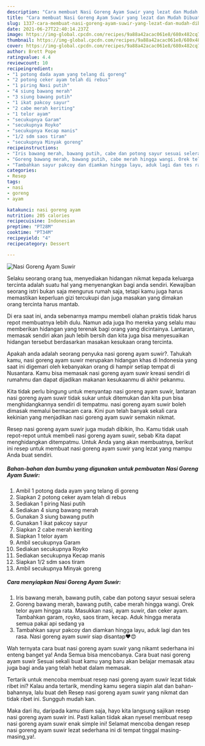 ```yaml
---
description: "Cara membuat Nasi Goreng Ayam Suwir yang lezat dan Mudah Dibuat"
title: "Cara membuat Nasi Goreng Ayam Suwir yang lezat dan Mudah Dibuat"
slug: 1337-cara-membuat-nasi-goreng-ayam-suwir-yang-lezat-dan-mudah-dibuat
date: 2021-06-27T22:40:14.237Z
image: https://img-global.cpcdn.com/recipes/9a88a42acac061e8/680x482cq70/nasi-goreng-ayam-suwir-foto-resep-utama.jpg
thumbnail: https://img-global.cpcdn.com/recipes/9a88a42acac061e8/680x482cq70/nasi-goreng-ayam-suwir-foto-resep-utama.jpg
cover: https://img-global.cpcdn.com/recipes/9a88a42acac061e8/680x482cq70/nasi-goreng-ayam-suwir-foto-resep-utama.jpg
author: Brett Pope
ratingvalue: 4.4
reviewcount: 10
recipeingredient:
- "1 potong dada ayam yang telang di goreng"
- "2 potong ceker ayam telah di rebus"
- "1 piring Nasi putih"
- "4 siung bawang merah"
- "3 siung bawang putih"
- "1 ikat pakcoy sayur"
- "2 cabe merah keriting"
- "1 telor ayam"
- "secukupnya Garam"
- "secukupnya Royko"
- "secukupnya Kecap manis"
- "1/2 sdm saos tiram"
- "secukupnya Minyak goreng"
recipeinstructions:
- "Iris bawang merah, bawang putih, cabe dan potong sayur sesuai selera"
- "Goreng bawang merah, bawang putih, cabe merah hingga wangi. Orek telor ayam hingga rata. Masukkan nasi, ayam suwir, dan ceker ayam. Tambahkan garam, royko, saos tiram, kecap. Aduk hingga merata semua pakai api sedang ya"
- "Tambahkan sayur pakcoy dan diamkan hingga layu, aduk lagi dan tes rasa. Nasi goreng ayam suwir siap disantap❤😍"
categories:
- Resep
tags:
- nasi
- goreng
- ayam

katakunci: nasi goreng ayam 
nutrition: 205 calories
recipecuisine: Indonesian
preptime: "PT28M"
cooktime: "PT34M"
recipeyield: "4"
recipecategory: Dessert

---
```



![Nasi Goreng Ayam Suwir](https://img-global.cpcdn.com/recipes/9a88a42acac061e8/680x482cq70/nasi-goreng-ayam-suwir-foto-resep-utama.jpg)

Selaku seorang orang tua, menyediakan hidangan nikmat kepada keluarga tercinta adalah suatu hal yang menyenangkan bagi anda sendiri. Kewajiban seorang istri bukan saja mengurus rumah saja, tetapi kamu juga harus memastikan keperluan gizi tercukupi dan juga masakan yang dimakan orang tercinta harus mantab.

Di era  saat ini, anda sebenarnya mampu membeli olahan praktis tidak harus repot membuatnya lebih dulu. Namun ada juga lho mereka yang selalu mau memberikan hidangan yang terenak bagi orang yang dicintainya. Lantaran, memasak sendiri akan jauh lebih bersih dan kita juga bisa menyesuaikan hidangan tersebut berdasarkan masakan kesukaan orang tercinta. 



Apakah anda adalah seorang penyuka nasi goreng ayam suwir?. Tahukah kamu, nasi goreng ayam suwir merupakan hidangan khas di Indonesia yang saat ini digemari oleh kebanyakan orang di hampir setiap tempat di Nusantara. Kamu bisa memasak nasi goreng ayam suwir kreasi sendiri di rumahmu dan dapat dijadikan makanan kesukaanmu di akhir pekanmu.

Kita tidak perlu bingung untuk menyantap nasi goreng ayam suwir, lantaran nasi goreng ayam suwir tidak sukar untuk ditemukan dan kita pun bisa menghidangkannya sendiri di tempatmu. nasi goreng ayam suwir boleh dimasak memalui bermacam cara. Kini pun telah banyak sekali cara kekinian yang menjadikan nasi goreng ayam suwir semakin nikmat.

Resep nasi goreng ayam suwir juga mudah dibikin, lho. Kamu tidak usah repot-repot untuk membeli nasi goreng ayam suwir, sebab Kita dapat menghidangkan ditempatmu. Untuk Anda yang akan membuatnya, berikut ini resep untuk membuat nasi goreng ayam suwir yang lezat yang mampu Anda buat sendiri.

<!--inarticleads1-->

##### Bahan-bahan dan bumbu yang digunakan untuk pembuatan Nasi Goreng Ayam Suwir:

1. Ambil 1 potong dada ayam yang telang di goreng
1. Siapkan 2 potong ceker ayam telah di rebus
1. Sediakan 1 piring Nasi putih
1. Sediakan 4 siung bawang merah
1. Gunakan 3 siung bawang putih
1. Gunakan 1 ikat pakcoy sayur
1. Siapkan 2 cabe merah keriting
1. Siapkan 1 telor ayam
1. Ambil secukupnya Garam
1. Sediakan secukupnya Royko
1. Sediakan secukupnya Kecap manis
1. Siapkan 1/2 sdm saos tiram
1. Ambil secukupnya Minyak goreng




<!--inarticleads2-->

##### Cara menyiapkan Nasi Goreng Ayam Suwir:

1. Iris bawang merah, bawang putih, cabe dan potong sayur sesuai selera
1. Goreng bawang merah, bawang putih, cabe merah hingga wangi. Orek telor ayam hingga rata. Masukkan nasi, ayam suwir, dan ceker ayam. Tambahkan garam, royko, saos tiram, kecap. Aduk hingga merata semua pakai api sedang ya
1. Tambahkan sayur pakcoy dan diamkan hingga layu, aduk lagi dan tes rasa. Nasi goreng ayam suwir siap disantap❤😍




Wah ternyata cara buat nasi goreng ayam suwir yang nikamt sederhana ini enteng banget ya! Anda Semua bisa mencobanya. Cara buat nasi goreng ayam suwir Sesuai sekali buat kamu yang baru akan belajar memasak atau juga bagi anda yang telah hebat dalam memasak.

Tertarik untuk mencoba membuat resep nasi goreng ayam suwir lezat tidak ribet ini? Kalau anda tertarik, mending kamu segera siapin alat dan bahan-bahannya, lalu buat deh Resep nasi goreng ayam suwir yang nikmat dan tidak ribet ini. Sungguh mudah kan. 

Maka dari itu, daripada kamu diam saja, hayo kita langsung sajikan resep nasi goreng ayam suwir ini. Pasti kalian tiidak akan nyesel membuat resep nasi goreng ayam suwir enak simple ini! Selamat mencoba dengan resep nasi goreng ayam suwir lezat sederhana ini di tempat tinggal masing-masing,ya!.

